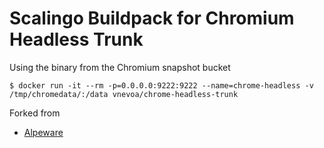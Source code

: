 # Scalingo Buildpack for Chromium Headless Trunk

Using the binary from the Chromium snapshot bucket

```
$ docker run -it --rm -p=0.0.0.0:9222:9222 --name=chrome-headless -v /tmp/chromedata/:/data vnevoa/chrome-headless-trunk
```

Forked from
- [Alpeware](https://github.com/alpeware/docker-chrome-headless)

